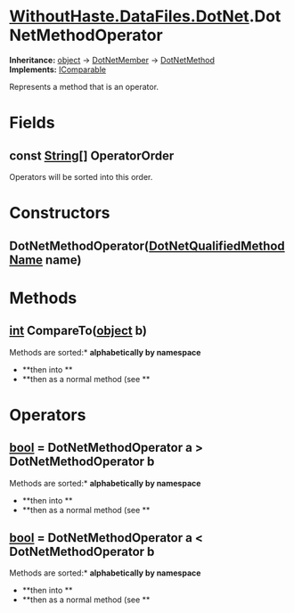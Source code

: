 # [WithoutHaste.DataFiles.DotNet](TableOfContents.WithoutHaste.DataFiles.DotNet.md).DotNetMethodOperator

**Inheritance:** [object](https://docs.microsoft.com/en-us/dotnet/api/system.object) → [DotNetMember](WithoutHaste.DataFiles.DotNet.DotNetMember.md) → [DotNetMethod](WithoutHaste.DataFiles.DotNet.DotNetMethod.md)  
**Implements:** [IComparable](https://docs.microsoft.com/en-us/dotnet/api/system.icomparable)  

Represents a method that is an operator.  

# Fields

## const [String[]](https://docs.microsoft.com/en-us/dotnet/api/system.string[]) OperatorOrder

Operators will be sorted into this order.  

# Constructors

## DotNetMethodOperator([DotNetQualifiedMethodName](WithoutHaste.DataFiles.DotNet.DotNetQualifiedMethodName.md) name)

# Methods

## [int](https://docs.microsoft.com/en-us/dotnet/api/system.int32) CompareTo([object](https://docs.microsoft.com/en-us/dotnet/api/system.object) b)

Methods are sorted:* **alphabetically by namespace**  
* **then into **  
* **then as a normal method (see **  

# Operators

## [bool](https://docs.microsoft.com/en-us/dotnet/api/system.boolean) = DotNetMethodOperator a > DotNetMethodOperator b

Methods are sorted:* **alphabetically by namespace**  
* **then into **  
* **then as a normal method (see **  

## [bool](https://docs.microsoft.com/en-us/dotnet/api/system.boolean) = DotNetMethodOperator a < DotNetMethodOperator b

Methods are sorted:* **alphabetically by namespace**  
* **then into **  
* **then as a normal method (see **  

